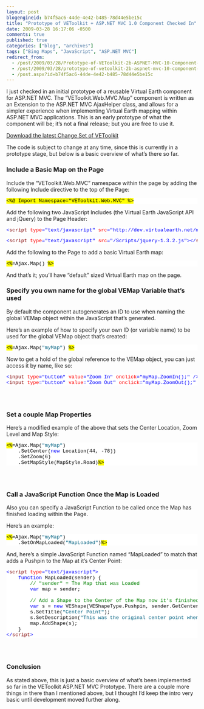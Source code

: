 ```yaml
---
layout: post
blogengineid: b74f5ac6-44de-4e42-b485-78d44e5be15c
title: "Prototype of VEToolkit + ASP.NET MVC 1.0 Component Checked In"
date: 2009-03-28 16:17:06 -0500
comments: true
published: true
categories: ["blog", "archives"]
tags: ["Bing Maps", "JavaScript", "ASP.NET MVC"]
redirect_from: 
  - /post/2009/03/28/Prototype-of-VEToolkit-2b-ASPNET-MVC-10-Component-Checked-In
  - /post/2009/03/28/prototype-of-vetoolkit-2b-aspnet-mvc-10-component-checked-in
  - /post.aspx?id=b74f5ac6-44de-4e42-b485-78d44e5be15c
---
```

<!-- more -->
<p>I just checked in an initial prototype of a reusable Virtual Earth component for ASP.NET MVC. The “VEToolkit.Web.MVC.Map” component is written as an Extension to the ASP.NET MVC AjaxHelper class, and allows for a simpler experience when implementing Virtual Earth mapping within ASP.NET MVC applications. This is an early prototype of what the component will be; it’s not a final release; but you are free to use it.</p>  <p><a href="http://vetoolkit.codeplex.com/SourceControl/ListDownloadableCommits.aspx" target="_blank">Download the latest Change Set of VEToolkit</a></p>  <p>The code is subject to change at any time, since this is currently in a prototype stage, but below is a basic overview of what’s there so far.</p>  <h3>Include a Basic Map on the Page</h3>  <p>Include the “VEToolkit.Web.MVC” namespace within the page by adding the following Include directive to the top of the Page:</p>  <pre class="csharpcode"><span class="asp">&lt;%@ Import Namespace=&quot;VEToolkit.Web.MVC&quot; %&gt;</span></pre>
<style type="text/css">
.csharpcode, .csharpcode pre
{
	font-size: small;
	color: black;
	font-family: consolas, "Courier New", courier, monospace;
	background-color: #ffffff;
	/*white-space: pre;*/
}
.csharpcode pre { margin: 0em; }
.csharpcode .rem { color: #008000; }
.csharpcode .kwrd { color: #0000ff; }
.csharpcode .str { color: #006080; }
.csharpcode .op { color: #0000c0; }
.csharpcode .preproc { color: #cc6633; }
.csharpcode .asp { background-color: #ffff00; }
.csharpcode .html { color: #800000; }
.csharpcode .attr { color: #ff0000; }
.csharpcode .alt 
{
	background-color: #f4f4f4;
	width: 100%;
	margin: 0em;
}
.csharpcode .lnum { color: #606060; }</style>

<p>Add the following two JavaScript Includes (the Virtual Earth JavaScript API and jQuery) to the Page Header:</p>

<pre class="csharpcode"><span class="kwrd">&lt;</span><span class="html">script</span> <span class="attr">type</span><span class="kwrd">=&quot;text/javascript&quot;</span> <span class="attr">src</span><span class="kwrd">=&quot;http://dev.virtualearth.net/mapcontrol/mapcontrol.ashx?v=6.2&quot;</span><span class="kwrd">&gt;&lt;/</span><span class="html">script</span><span class="kwrd">&gt;</span></pre>
<style type="text/css">
.csharpcode, .csharpcode pre
{
	font-size: small;
	color: black;
	font-family: consolas, "Courier New", courier, monospace;
	background-color: #ffffff;
	/*white-space: pre;*/
}
.csharpcode pre { margin: 0em; }
.csharpcode .rem { color: #008000; }
.csharpcode .kwrd { color: #0000ff; }
.csharpcode .str { color: #006080; }
.csharpcode .op { color: #0000c0; }
.csharpcode .preproc { color: #cc6633; }
.csharpcode .asp { background-color: #ffff00; }
.csharpcode .html { color: #800000; }
.csharpcode .attr { color: #ff0000; }
.csharpcode .alt 
{
	background-color: #f4f4f4;
	width: 100%;
	margin: 0em;
}
.csharpcode .lnum { color: #606060; }</style>

<pre class="csharpcode"><span class="kwrd">&lt;</span><span class="html">script</span> <span class="attr">type</span><span class="kwrd">=&quot;text/javascript&quot;</span> <span class="attr">src</span><span class="kwrd">=&quot;/Scripts/jquery-1.3.2.js&quot;</span><span class="kwrd">&gt;&lt;/</span><span class="html">script</span><span class="kwrd">&gt;</span></pre>

<p>Add the following to the Page to add a basic Virtual Earth map:</p>

<pre class="csharpcode"><span class="asp">&lt;%</span>=Ajax.Map() <span class="asp">%&gt;</span></pre>

<p>And that’s it; you’ll have “default” sized Virtual Earth map on the page.</p>

<h3>Specify you own name for the global VEMap Variable that’s used</h3>

<p>By default the component autogenerates an ID to use when naming the global VEMap object within the JavaScript that’s generated.</p>

<p>Here’s an example of how to specify your own ID (or variable name) to be used for the global VEMap object that’s created:</p>

<pre class="csharpcode"><span class="asp">&lt;%</span>=Ajax.Map(<span class="str">&quot;myMap&quot;</span>) <span class="asp">%&gt;</span></pre>

<p>Now to get a hold of the global reference to the VEMap object, you can just access it by name, like so:</p>

<pre class="csharpcode"><span class="kwrd">&lt;</span><span class="html">input</span> <span class="attr">type</span><span class="kwrd">=&quot;button&quot;</span> <span class="attr">value</span><span class="kwrd">=&quot;Zoom In&quot;</span> <span class="attr">onclick</span><span class="kwrd">=&quot;myMap.ZoomIn();&quot;</span> <span class="kwrd">/&gt;</span>
<span class="kwrd">&lt;</span><span class="html">input</span> <span class="attr">type</span><span class="kwrd">=&quot;button&quot;</span> <span class="attr">value</span><span class="kwrd">=&quot;Zoom Out&quot;</span> <span class="attr">onclick</span><span class="kwrd">=&quot;myMap.ZoomOut();&quot;</span> <span class="kwrd">/&gt;</span></pre>

<h3>&#160;</h3>

<h3>Set a couple Map Properties</h3>

<p>Here’s a modified example of the above that sets the Center Location, Zoom Level and Map Style:</p>

<pre class="csharpcode"><span class="asp">&lt;%</span>=Ajax.Map(<span class="str">&quot;myMap&quot;</span>)
    .SetCenter(<span class="kwrd">new</span> Location(44, -78))
    .SetZoom(6)
    .SetMapStyle(MapStyle.Road)<span class="asp">%&gt;</span></pre>

<h3>&#160;</h3>

<h3>Call a JavaScript Function Once the Map is Loaded</h3>

<p>Also you can specify a JavaScript Function to be called once the Map has finished loading within the Page.</p>

<p>Here’s an example:</p>

<pre class="csharpcode"><span class="asp">&lt;%</span>=Ajax.Map(<span class="str">&quot;myMap&quot;</span>)
    .SetOnMapLoaded(<span class="str">&quot;MapLoaded&quot;</span>)<span class="asp">%&gt;</span></pre>

<p>And, here’s a simple JavaScript Function named “MapLoaded” to match that adds a Pushpin to the Map at it’s Center Point:</p>

<pre class="csharpcode"><span class="kwrd">&lt;</span><span class="html">script</span> <span class="attr">type</span><span class="kwrd">=&quot;text/javascript&quot;</span><span class="kwrd">&gt;</span>
    <span class="kwrd">function</span> MapLoaded(sender) {
        <span class="rem">// &quot;sender&quot; = The Map that was Loaded</span>
        <span class="kwrd">var</span> map = sender;

        <span class="rem">// Add a Shape to the Center of the Map now it's finished loading</span>
        <span class="kwrd">var</span> s = <span class="kwrd">new</span> VEShape(VEShapeType.Pushpin, sender.GetCenter());
        s.SetTitle(<span class="str">&quot;Center Point&quot;</span>);
        s.SetDescription(<span class="str">&quot;This was the original center point when the Map loaded.&quot;</span>);
        map.AddShape(s);
    }
<span class="kwrd">&lt;/</span><span class="html">script</span><span class="kwrd">&gt;</span></pre>

<h3>&#160;</h3>

<h3>Conclusion</h3>

<p>As stated above, this is just a basic overview of what’s been implemented so far in the VEToolkit ASP.NET MVC Prototype. There are a couple more things in there than I mentioned above, but I thought I’d keep the intro very basic until development moved further along.</p>
